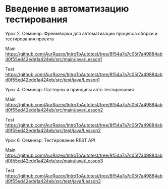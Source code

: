 # Введение в автоматизацию тестирования
Урок 2. Семинар: Фреймворки для автоматизации процесса сборки и тестирования проекта

Main https://github.com/AurRazex/IntroToAutotest/tree/8f54a7a7c05f7a49884abd0f55ed42ede1a424eb/src/main/java/Lesson1

Test https://github.com/AurRazex/IntroToAutotest/tree/8f54a7a7c05f7a49884abd0f55ed42ede1a424eb/src/test/java/Lesson1

Урок 4. Семинар: Паттерны и принципы авто тестирования

Main https://github.com/AurRazex/IntroToAutotest/tree/8f54a7a7c05f7a49884abd0f55ed42ede1a424eb/src/main/java/Lesson2

Test https://github.com/AurRazex/IntroToAutotest/tree/8f54a7a7c05f7a49884abd0f55ed42ede1a424eb/src/test/java/Lesson2

Урок 6. Семинар: Тестирование REST API

Main https://github.com/AurRazex/IntroToAutotest/tree/8f54a7a7c05f7a49884abd0f55ed42ede1a424eb/src/main/java/Lesson3

Test https://github.com/AurRazex/IntroToAutotest/tree/8f54a7a7c05f7a49884abd0f55ed42ede1a424eb/src/test/java/Lesson3
